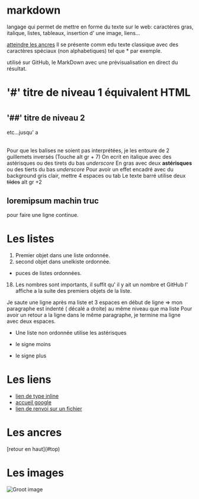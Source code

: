 # markdown
langage qui permet de mettre en forme du texte sur le web: caractères gras, italique, listes, tableaux,
insertion d' une image, liens...

[atteindre les ancres]("ancres)
Il se présente comm edu texte classique avec des caractères spéciaux (non alphabetiques) tel que * par exemple.

utilisé sur GitHub, le MarkDown avec une prévisualisation en direct du résultat.
# '#' titre de niveau 1 équivalent HTML <h1></h1>
## '##' titre de niveau 2
etc...jusqu' a <h6></h6>

Pour que les balises ne soient pas interprétées, je les entoure de 2 guillemets inversés (Touche alt gr + 7)
On ecrit en italique avec des astérisques ou des tirets du bas _underscore_
En gras avec deux **astérisques** ou des tierts du bas _underscore_
Pour avoir un effet encadré avec du background gris clair, mettre 4 espaces ou tab
Le texte barré utilise deux ~~tildes~~ alt gr +2

loremipsum machin truc
----------------------------------------
pour faire une ligne continue.

# Les listes
1. Premier objet dans une liste ordonnée.
2. second objet dans unelkiste ordonnée.
* puces de listes ordonnées.
18. Les nombres sont importants, il suffit qu' il y ait un nombre et GitHub l' affiche a la suite des premiers objets de la liste.

Je saute une ligne après ma liste et 3 espaces en début de ligne => mon paragraphe est indenté ( décalé a droite) au même niveau que ma liste
Pour avoir un retour a la ligne dans le même paragraphe, je termine ma ligne avec deux espaces.

* Une liste non ordonnée utilise les astérisques
- le signe moins
+ le signe plus

# Les liens
* [lien de type inline](https://www.google.com)
* [accueil google](https://www.google.com)
* [lien de renvoi sur un fichier](https://github.com/alphaMarDiallo/premierRepo/README.md)

# Les ancres
<a name="ancres">
[retour en haut](#top)

# Les images
![Groot image](hhttps://media.giphy.com/media/R97jJCEGEmh0I/giphy.gif)